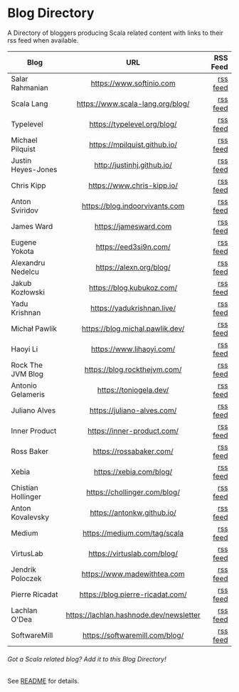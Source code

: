 
      
# Blog Directory 

A Directory of bloggers producing Scala related content with links to their rss feed when available.

| Blog        | URL           | RSS Feed  |
| ------------- |:-------------:| -----:|
| Salar Rahmanian | <https://www.softinio.com> | [rss feed](https://www.softinio.com/index.xml) |
| Scala Lang | <https://www.scala-lang.org/blog/> | [rss feed](https://www.scala-lang.org/feed/blog.xml) |
| Typelevel | <https://typelevel.org/blog/> | [rss feed](https://typelevel.org/blog/feed.rss) |
| Michael Pilquist | <https://mpilquist.github.io/> | [rss feed](https://mpilquist.github.io/index.xml) |
| Justin Heyes-Jones | <http://justinhj.github.io/> | [rss feed](http://justinhj.github.io/feed.xml) |
| Chris Kipp | <https://www.chris-kipp.io/> | [rss feed](https://www.chris-kipp.io/rss.xml) |
| Anton Sviridov | <https://blog.indoorvivants.com> | [rss feed](https://blog.indoorvivants.com/rss.xml) |
| James Ward | <https://jamesward.com> | [rss feed](https://jamesward.com/index.xml) |
| Eugene Yokota | <https://eed3si9n.com/> | [rss feed](https://eed3si9n.com/index.xml) |
| Alexandru Nedelcu | <https://alexn.org/blog/> | [rss feed](https://alexn.org/feeds/blog.xml) |
| Jakub Kozłowski | <https://blog.kubukoz.com/> | [rss feed](https://blog.kubukoz.com/atom.xml) |
| Yadu Krishnan | <https://yadukrishnan.live/> | [rss feed](https://yadukrishnan.live/rss.xml) |
| Michał Pawlik | <https://blog.michal.pawlik.dev/> | [rss feed](https://blog.michal.pawlik.dev/index.xml) |
| Haoyi Li | <https://www.lihaoyi.com/> | [rss feed](https://www.lihaoyi.com/feed.xml) |
| Rock The JVM Blog | <https://blog.rockthejvm.com/> | [rss feed](https://blog.rockthejvm.com/feed.xml) |
| Antonio Gelameris | <https://toniogela.dev/> | [rss feed](https://toniogela.dev/rss.xml) |
| Juliano Alves | <https://juliano-alves.com/> | [rss feed](https://juliano-alves.com/feed.xml) |
| Inner Product | <https://inner-product.com/> | [rss feed](https://www.inner-product.com/feed/feed.xml) |
| Ross Baker | <https://rossabaker.com/> | [rss feed](https://rossabaker.com/blog/index.xml) |
| Xebia | <https://xebia.com/blog/> | [rss feed](https://xebia.com/blog/category/technology/scala/feed/) |
| Chistian Hollinger | <https://chollinger.com/blog/> | [rss feed](https://chollinger.com/blog/index.xml) |
| Anton Kovalevsky | <https://antonkw.github.io/> | [rss feed](https://antonkw.github.io/feed.xml) |
| Medium | <https://medium.com/tag/scala> | [rss feed](https://medium.com/feed/tag/scala) |
| VirtusLab | <https://virtuslab.com/blog/> | [rss feed](https://virtuslab.com/blog/feed/) |
| Jendrik Poloczek | <https://www.madewithtea.com> | [rss feed](https://www.madewithtea.com/rss.xml) |
| Pierre Ricadat | <https://blog.pierre-ricadat.com/> | [rss feed](https://blog.pierre-ricadat.com/rss.xml) |
| Lachlan O'Dea | <https://lachlan.hashnode.dev/newsletter> | [rss feed](https://lachlan.hashnode.dev/rss.xml) |
| SoftwareMill | <https://softwaremill.com/blog/> | [rss feed](https://softwaremill.com/blog.rss) |
      
###### Got a Scala related blog? Add it to this Blog Directory!

See [README](https://github.com/softinio/scalanews/blob/main/README.md) for details.
